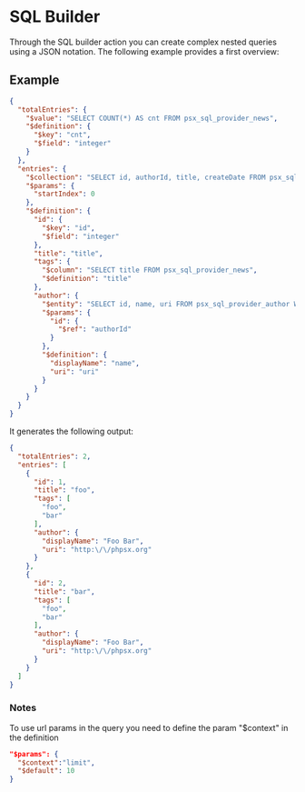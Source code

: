 
# SQL Builder

Through the SQL builder action you can create complex nested queries using a JSON notation. The following example
provides a first overview:

## Example

```json
{
  "totalEntries": {
    "$value": "SELECT COUNT(*) AS cnt FROM psx_sql_provider_news",
    "$definition": {
      "$key": "cnt",
      "$field": "integer"
    }
  },
  "entries": {
    "$collection": "SELECT id, authorId, title, createDate FROM psx_sql_provider_news ORDER BY id ASC LIMIT :startIndex, 8",
    "$params": {
      "startIndex": 0
    },
    "$definition": {
      "id": {
        "$key": "id",
        "$field": "integer"
      },
      "title": "title",
      "tags": {
        "$column": "SELECT title FROM psx_sql_provider_news",
        "$definition": "title"
      },
      "author": {
        "$entity": "SELECT id, name, uri FROM psx_sql_provider_author WHERE id = :id",
        "$params": {
          "id": {
            "$ref": "authorId"
          }
        },
        "$definition": {
          "displayName": "name",
          "uri": "uri"
        }
      }
    }
  }
}
```

It generates the following output:

```json
{
  "totalEntries": 2,
  "entries": [
    {
      "id": 1,
      "title": "foo",
      "tags": [
        "foo",
        "bar"
      ],
      "author": {
        "displayName": "Foo Bar",
        "uri": "http:\/\/phpsx.org"
      }
    },
    {
      "id": 2,
      "title": "bar",
      "tags": [
        "foo",
        "bar"
      ],
      "author": {
        "displayName": "Foo Bar",
        "uri": "http:\/\/phpsx.org"
      }
    }
  ]
}
```

### Notes
To use url params in the query you need to define the param "$context" in the definition

```json
"$params": {
  "$context":"limit",
  "$default": 10
}
```
